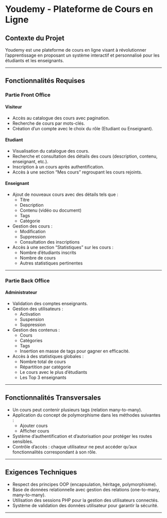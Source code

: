 # Youdemy - Plateforme de Cours en Ligne

## Contexte du Projet
Youdemy est une plateforme de cours en ligne visant à révolutionner l’apprentissage en proposant un système interactif et personnalisé pour les étudiants et les enseignants.

---

## Fonctionnalités Requises

### Partie Front Office

#### Visiteur
- Accès au catalogue des cours avec pagination.
- Recherche de cours par mots-clés.
- Création d’un compte avec le choix du rôle (Etudiant ou Enseignant).

#### Etudiant
- Visualisation du catalogue des cours.
- Recherche et consultation des détails des cours (description, contenu, enseignant, etc.).
- Inscription à un cours après authentification.
- Accès à une section “Mes cours” regroupant les cours rejoints.

#### Enseignant
- Ajout de nouveaux cours avec des détails tels que :
  - Titre
  - Description
  - Contenu (vidéo ou document)
  - Tags
  - Catégorie
- Gestion des cours :
  - Modification
  - Suppression
  - Consultation des inscriptions
- Accès à une section “Statistiques” sur les cours :
  - Nombre d’étudiants inscrits
  - Nombre de cours
  - Autres statistiques pertinentes

---

### Partie Back Office

#### Administrateur
- Validation des comptes enseignants.
- Gestion des utilisateurs :
  - Activation
  - Suspension
  - Suppression
- Gestion des contenus :
  - Cours
  - Catégories
  - Tags
  - Insertion en masse de tags pour gagner en efficacité.
- Accès à des statistiques globales :
  - Nombre total de cours
  - Répartition par catégorie
  - Le cours avec le plus d’étudiants
  - Les Top 3 enseignants

---

## Fonctionnalités Transversales

- Un cours peut contenir plusieurs tags (relation many-to-many).
- Application du concept de polymorphisme dans les méthodes suivantes :
  - Ajouter cours
  - Afficher cours
- Système d’authentification et d’autorisation pour protéger les routes sensibles.
- Contrôle d’accès : chaque utilisateur ne peut accéder qu’aux fonctionnalités correspondant à son rôle.

---

## Exigences Techniques

- Respect des principes OOP (encapsulation, héritage, polymorphisme).
- Base de données relationnelle avec gestion des relations (one-to-many, many-to-many).
- Utilisation des sessions PHP pour la gestion des utilisateurs connectés.
- Système de validation des données utilisateur pour garantir la sécurité.

---


